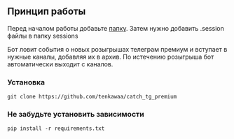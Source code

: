 ## Принцип работы

Перед началом работы добавьте [папку](https://t.me/addlist/k2ziD9GotXkyY2Qy). 
Затем нужно добавить .session файлы в папку sessions


Бот ловит события о новых розыгрышах телеграм премиум и вступает в нужные каналы, добавляя их в архив. 
По истечению розыгрыша бот автоматически выходит с каналов.

### Установка
```shell
git clone https://github.com/tenkawaa/catch_tg_premium
```

### Не забудьте установить зависимости
```shell
pip install -r requirements.txt
```



